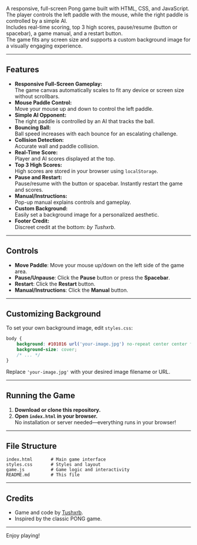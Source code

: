 A responsive, full-screen Pong game built with HTML, CSS, and JavaScript.  
The player controls the left paddle with the mouse, while the right paddle is controlled by a simple AI.  
Includes real-time scoring, top 3 high scores, pause/resume (button or spacebar), a game manual, and a restart button.  
The game fits any screen size and supports a custom background image for a visually engaging experience.

---

## Features

- **Responsive Full-Screen Gameplay:**  
  The game canvas automatically scales to fit any device or screen size without scrollbars.
- **Mouse Paddle Control:**  
  Move your mouse up and down to control the left paddle.
- **Simple AI Opponent:**  
  The right paddle is controlled by an AI that tracks the ball.
- **Bouncing Ball:**  
  Ball speed increases with each bounce for an escalating challenge.
- **Collision Detection:**  
  Accurate wall and paddle collision.
- **Real-Time Score:**  
  Player and AI scores displayed at the top.
- **Top 3 High Scores:**  
  High scores are stored in your browser using `localStorage`.
- **Pause and Restart:**  
  Pause/resume with the button or spacebar. Instantly restart the game and scores.
- **Manual/Instructions:**  
  Pop-up manual explains controls and gameplay.
- **Custom Background:**  
  Easily set a background image for a personalized aesthetic.
- **Footer Credit:**  
  Discreet credit at the bottom: _by Tushxrb_.

---

## Controls

- **Move Paddle**: Move your mouse up/down on the left side of the game area.
- **Pause/Unpause**: Click the **Pause** button or press the **Spacebar**.
- **Restart**: Click the **Restart** button.
- **Manual/Instructions**: Click the **Manual** button.

---

## Customizing Background

To set your own background image, edit `styles.css`:

```css
body {
    background: #101016 url('your-image.jpg') no-repeat center center fixed !important;
    background-size: cover;
    /* ... */
}
```
Replace `'your-image.jpg'` with your desired image filename or URL.

---

## Running the Game

1. **Download or clone this repository.**
2. **Open `index.html` in your browser.**  
   No installation or server needed—everything runs in your browser!

---

## File Structure

```
index.html       # Main game interface
styles.css       # Styles and layout
game.js          # Game logic and interactivity
README.md        # This file
```

---

## Credits

- Game and code by [Tushxrb](https://github.com/Tushxrb).
- Inspired by the classic PONG game.

---

Enjoy playing!

